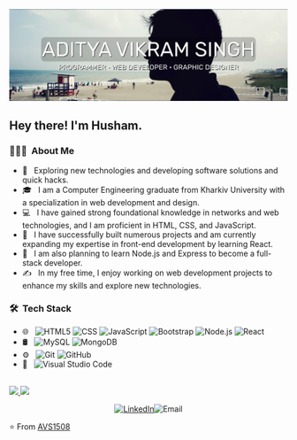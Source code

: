<img src="https://raw.githubusercontent.com/AVS1508/AVS1508/master/assets/Aditya%20Vikram%20Singh%20Banner.png">

<h2> Hey there! I'm Husham.</h2>

<h3> 👨🏻‍💻 &nbsp;About Me </h3>

- 🤔 &nbsp; Exploring new technologies and developing software solutions and quick hacks.
- 🎓 &nbsp;  I am a Computer Engineering graduate from Kharkiv University with a specialization in web development and design.
- 💻 &nbsp; I have gained strong foundational knowledge in networks and web technologies, and I am proficient in HTML, CSS, and JavaScript.
- 🚀 &nbsp; I have successfully built numerous projects and am currently expanding my expertise in front-end development by learning React.
- 🌱 &nbsp; I am also planning to learn Node.js and Express to become a full-stack developer.
- ✍️ &nbsp; In my free time, I enjoy working on web development projects to enhance my skills and explore new technologies.

<h3> 🛠 &nbsp;Tech Stack</h3>

- 🌐 &nbsp;
  ![HTML5](https://img.shields.io/badge/-HTML5-333333?style=flat&logo=HTML5)
  ![CSS](https://img.shields.io/badge/-CSS-333333?style=flat&logo=CSS3&logoColor=1572B6)
  ![JavaScript](https://img.shields.io/badge/-JavaScript-333333?style=flat&logo=javascript)
  ![Bootstrap](https://img.shields.io/badge/-Bootstrap-333333?style=flat&logo=bootstrap&logoColor=563D7C)
  ![Node.js](https://img.shields.io/badge/-Node.js-333333?style=flat&logo=node.js)
  ![React](https://img.shields.io/badge/-React-333333?style=flat&logo=react)
- 🛢 &nbsp;
  ![MySQL](https://img.shields.io/badge/-MySQL-333333?style=flat&logo=mysql)
  ![MongoDB](https://img.shields.io/badge/-MongoDB-333333?style=flat&logo=mongodb)
- ⚙️ &nbsp;
  ![Git](https://img.shields.io/badge/-Git-333333?style=flat&logo=git)
  ![GitHub](https://img.shields.io/badge/-GitHub-333333?style=flat&logo=github)
- 🔧 &nbsp;
  ![Visual Studio Code](https://img.shields.io/badge/-Visual%20Studio%20Code-333333?style=flat&logo=visual-studio-code&logoColor=007ACC)

<br/>

<a href="https://github.com/AVS1508">
  <img height="180em" src="https://github-readme-stats.vercel.app/api?username=HushamGad&theme=buefy&show_icons=true" />
  <img height="180em" src="https://github-readme-stats.vercel.app/api/top-langs/?HushamGad=AVS1508&theme=buefy&layout=compact" />
</a>

<br/>



<p align="center">
<a href="https://www.linkedin.com/in/hisham-jad-0a029a179/"><img alt="LinkedIn" src="https://img.shields.io/badge/LinkedIn-hisham%20jad-blue?style=flat-square&logo=linkedin"></a
<a href="hishamalmged@gmail.com"><img alt="Email" src="https://img.shields.io/badge/Email-hishamalmged@gmail.com-blue?style=flat-square&logo=gmail"></a>
</p>

⭐️ From [AVS1508](https://github.com/HushamGad)
